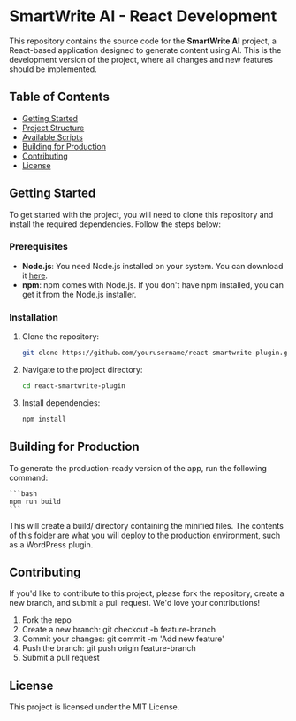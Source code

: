# SmartWrite AI - React Development

This repository contains the source code for the **SmartWrite AI** project, a React-based application designed to generate content using AI. This is the development version of the project, where all changes and new features should be implemented.

## Table of Contents

- [Getting Started](#getting-started)
- [Project Structure](#project-structure)
- [Available Scripts](#available-scripts)
- [Building for Production](#building-for-production)
- [Contributing](#contributing)
- [License](#license)

## Getting Started

To get started with the project, you will need to clone this repository and install the required dependencies. Follow the steps below:

### Prerequisites

- **Node.js**: You need Node.js installed on your system. You can download it [here](https://nodejs.org/).
- **npm**: npm comes with Node.js. If you don't have npm installed, you can get it from the Node.js installer.

### Installation

1. Clone the repository:

    ```bash
    git clone https://github.com/yourusername/react-smartwrite-plugin.git
    ```

2. Navigate to the project directory:

    ```bash
    cd react-smartwrite-plugin
    ```

3. Install dependencies:

    ```bash
    npm install
    ```

## Building for Production

To generate the production-ready version of the app, run the following command:

    ```bash
    npm run build
    ```
This will create a build/ directory containing the minified files. The contents of this folder are what you will deploy to the production environment, such as a WordPress plugin.

## Contributing

If you'd like to contribute to this project, please fork the repository, create a new branch, and submit a pull request. We'd love your contributions!

1. Fork the repo
2. Create a new branch: git checkout -b feature-branch
3. Commit your changes: git commit -m 'Add new feature'
4. Push the branch: git push origin feature-branch
5. Submit a pull request

## License

This project is licensed under the MIT License.